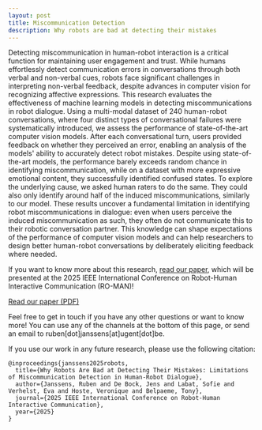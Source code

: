 ```yaml
---
layout: post
title: Miscommunication Detection
description: Why robots are bad at detecting their mistakes
---
```


Detecting miscommunication in human-robot interaction is a critical function for maintaining user engagement and trust. While humans effortlessly detect communication errors in conversations through both verbal and non-verbal cues, robots face significant challenges in interpreting non-verbal feedback, despite advances in computer vision for recognizing affective expressions. This research evaluates the effectiveness of machine learning models in detecting miscommunications in robot dialogue. Using a multi-modal dataset of 240 human-robot conversations, where four distinct types of conversational failures were systematically introduced, we assess the performance of state-of-the-art computer vision models. After each conversational turn, users provided feedback on whether they perceived an error, enabling an analysis of the models' ability to accurately detect robot mistakes. Despite using state-of-the-art models, the performance barely exceeds random chance in identifying miscommunication, while on a dataset with more expressive emotional content, they successfully identified confused states. To explore the underlying cause, we asked human raters to do the same. They could also only identify around half of the induced miscommunications, similarly to our model. These results uncover a fundamental limitation in identifying robot miscommunications in dialogue: even when users perceive the induced miscommunication as such, they often do not communicate this to their robotic conversation partner. This knowledge can shape expectations of the performance of computer vision models and can help researchers to design better human-robot conversations by deliberately eliciting feedback where needed.

If you want to know more about this research, [read our paper](../../miscommunication-detection/roman-miscommunication-detection.pdf), which will be presented at the 2025 IEEE International Conference on Robot-Human Interactive Communication (RO-MAN)!

<a href="../../miscommunication-detection/roman-miscommunication-detection.pdf" class="button">Read our paper (PDF)</a>

Feel free to get in touch if you have any other questions or want to know more! You can use any of the channels at the bottom of this page, or send an email to ruben[dot]janssens[at]ugent[dot]be.

If you use our work in any future research, please use the following citation:

~~~~
@inproceedings{janssens2025robots,
  title={Why Robots Are Bad at Detecting Their Mistakes: Limitations of Miscommunication Detection in Human-Robot Dialogue},
  author={Janssens, Ruben and De Bock, Jens and Labat, Sofie and Verhelst, Eva and Hoste, Veronique and Belpaeme, Tony},
  journal={2025 IEEE International Conference on Robot-Human Interactive Communication},
  year={2025}
}
~~~~